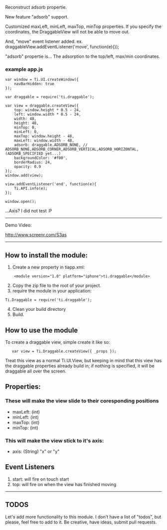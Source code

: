 Reconstruct adsorb propertie.

New feature "adsorb" support.

Customized maxLeft, minLeft, maxTop, minTop properties.
If you specify the coordinates, the DraggableView will not be able to move out.

And, "move" event listener added.
ex. draggableView.addEventListener('move', function(e){});

"adsorb" propertie is...
The adsorption to the top/left, max/min coordinates.

### example app.js ###
	var window = Ti.UI.createWindow({
	    navBarHidden: true
	});
	
	var draggable = require('ti.draggable');

	var view = draggable.createView({
	    top: window.height * 0.5 - 24,
	    left: window.width * 0.5 - 24,
	    width: 48,
	    height: 48,
	    minTop: 0,
	    minLeft: 0,
	    maxTop: window.height - 48,
	    maxLeft: window.width - 48,
	    adsorb: draggable.ADSORB_NONE, // ADSORB_NONE,ADSORB_CORNER,ADSORB_VERTICAL,ADSORB_HORIZONTAL,(ADSORB_SPECIFIED yet...)
	    backgroundColor: '#f00',
	    borderRadius: 24,
	    opacity: 0.9
	});
	window.add(view);
	
	view.addEventListener('end', function(e){
	    Ti.API.info(e);
	});
	
	window.open();




...Axis? I did not test :P


---

Demo Video:

http://www.screenr.com/S3as

---

## How to install the module:

1. Create a new property in tiapp.xml:
```
    <module version="1.0" platform="iphone">ti.draggable</module>
```
2. Copy the zip file to the root of your project.
3. require the module in your application:
```
Ti.Draggable = require('ti.draggable');
```
4. Clean your build directory
5. Build.

## How to use the module
To create a draggable view, simple create it like so:
```
   var view = Ti.Draggable.createView({ _props });
```

Treat this view as a normal Ti.UI.View, but keeping in mind that this view has the draggable properties already build in; if nothing is specified, it will be draggable all over the screen.

## Properties:

### These will make the view slide to their coresponding positions

* maxLeft: (int)
* minLeft: (int)
* maxTop: (int)
* minTop: (int)

### This will make the view stick to it's axis:

* axis: (String) "x" or "y"

## Event Listeners

1. start: will fire on touch start
2. top: will fire on when the view has finished moving

---

## TODOS
Let's add more functionality to this module. I don't have a list of "todos", but please, feel free to add to it. Be creative, have ideas, submit pull requests.
